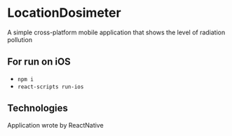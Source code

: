 # LocationDosimeter

A simple cross-platform mobile application that shows the level of radiation pollution

## For run on iOS

- `npm i`
- `react-scripts run-ios`

## Technologies

Application wrote by ReactNative
